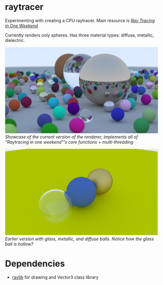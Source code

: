 # raytracer
Experimenting with creating a CPU raytracer. Main resource is [_Ray Tracing in One Weekend_](https://raytracing.github.io/books/RayTracingInOneWeekend.html)


Currently renders only spheres. Has three material types: diffuse, metallic, dielectric.

![Weekend final](./weekend_final.png)
*Showcase of the current version of the renderer, implements all of "Raytracing in one weekend"'s core functions + multi-threading*

![Screenshot with glass, metallic, and diffuse balls](./screenshot.png)
*Earlier version with glass, metallic, and diffuse balls. Notice how the glass ball is hollow?*


# Dependencies
- [raylib](https://github.com/raysan5/raylib) for drawing and Vector3 class library
